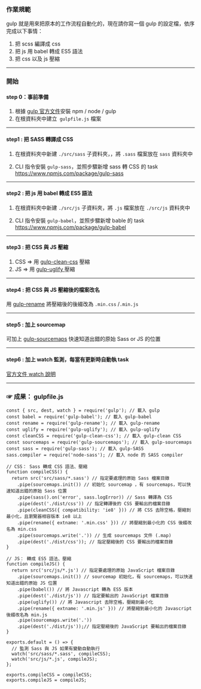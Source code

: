 ### 作業規範

gulp 就是用來把原本的工作流程自動化的，現在請你寫一個 gulp 的設定檔，依序完成以下事情：

1. 把 scss 編譯成 css
2. 把 js 用 babel 轉成 ES5 語法
3. 把 css 以及 js 壓縮

--- 

### 開始
#### step 0：事前準備 

1. 根據 [gulp 官方文件](https://gulpjs.com/docs/en/getting-started/quick-start/)安裝 npm / node / gulp  
2. 在根資料夾中建立` gulpfile.js` 檔案 
---
#### step1 : 把 SASS 轉譯成 CSS 
1. 在根資料夾中新建 `./src/sass` 子資料夾，，將 `.sass` 檔案放在 `sass` 資料夾中

2.  CLI 指令安裝 `gulp-sass`，並照步驟新增 sass 轉 CSS 的 task
https://www.npmjs.com/package/gulp-sass
---
#### step2 : 把 js 用 babel 轉成 ES5 語法
1. 在根資料夾中新建 `./src/js` 子資料夾，將 `.js` 檔案放在 `./src/js` 資料夾中

2.  CLI 指令安裝 `gulp-babel`，並照步驟新增 bable 的 task
https://www.npmjs.com/package/gulp-babel
---
#### step3 : 把 CSS 與 JS 壓縮
1. CSS => 用 [gulp-clean-css](https://www.npmjs.com/package/gulp-clean-css) 壓縮
2. JS => 用 [gulp-uglify ](https://www.npmjs.com/package/gulp-uglify)壓縮
---

#### step4 : 把 CSS 與 JS 壓縮後的檔案改名
用 [gulp-rename](https://www.npmjs.com/package/gulp-rename) 將壓縮後的後綴改為  `.min.css` /`.min.js` 

---

#### step5 : 加上 sourcemap
可加上 [gulp-sourcemaps](https://www.npmjs.com/package/gulp-sourcemaps) 快速知道出錯的原始 Sass or JS 的位置

---
#### step6 : 加上 watch 監測，每當有更新時自動執 task
[官方文件 watch 說明](https://gulpjs.com/docs/en/getting-started/watching-files/)

---

### ☞ 成果： gulpfile.js



```
const { src, dest, watch } = require('gulp'); // 載入 gulp
const babel = require('gulp-babel'); // 載入 gulp-babel
const rename = require('gulp-rename'); // 載入 gulp-rename
const uglify = require('gulp-uglify'); // 載入 gulp-uglify
const cleanCSS = require('gulp-clean-css'); // 載入 gulp-clean CSS
const sourcemaps = require('gulp-sourcemaps'); // 載入 gulp-sourcemaps
const sass = require('gulp-sass'); // 載入 gulp-SASS
sass.compiler = require('node-sass'); // 載入 node 的 SASS compiler

// CSS： Sass 轉成 CSS 語法、壓縮
function compileCSS() {
  return src('src/sass/*.sass') // 指定要處理的原始 Sass 檔案目錄
    .pipe(sourcemaps.init()) // 初始化 sourcemap ，有 sourcemaps，可以快速知道出錯的原始 Sass 位置
    .pipe(sass().on('error', sass.logError)) // Sass 轉譯為 CSS
    .pipe(dest('./dist/css')) // 指定轉譯後的 CSS 要輸出的檔案目錄
    .pipe(cleanCSS({ compatibility: 'ie8' })) // 將 CSS 去除空格，壓縮到最小化，且瀏覽器相容版本 ie8 以上
    .pipe(rename({ extname: '.min.css' })) // 將壓縮到最小化的 CSS 後綴改名為 min.css
    .pipe(sourcemaps.write('.')) // 生成 sourcemaps 文件 (.map)
    .pipe(dest('./dist/css')); // 指定壓縮後的 CSS 要輸出的檔案目錄
}

// JS： 轉成 ES5 語法、壓縮
function compileJS() {
  return src('src/js/*.js') // 指定要處理的原始 JavaScript 檔案目錄
    .pipe(sourcemaps.init()) // sourcemap 初始化，有 sourcemaps，可以快速知道出錯的原始 JS 位置
    .pipe(babel()) // 將 Javascript 轉為 ES5 版本
    .pipe(dest('./dist/js')) // 指定要輸出的 JavaScript 檔案目錄
    .pipe(uglify()) // 將 Javascript 去除空格，壓縮到最小化
    .pipe(rename({ extname: '.min.js' })) // 將壓縮到最小化的 Javascript 後綴改名為 min.js
    .pipe(sourcemaps.write('.'))
    .pipe(dest('./dist/js'));// 指定壓縮後的 JavaScript 要輸出的檔案目錄
}

exports.default = () => {
  // 監測 Sass 與 JS 如果有變動自動執行
  watch('src/sass/*.sass', compileCSS);
  watch('src/js/*.js', compileJS);
};

exports.compileCSS = compileCSS;
exports.compileJS = compileJS;

```
